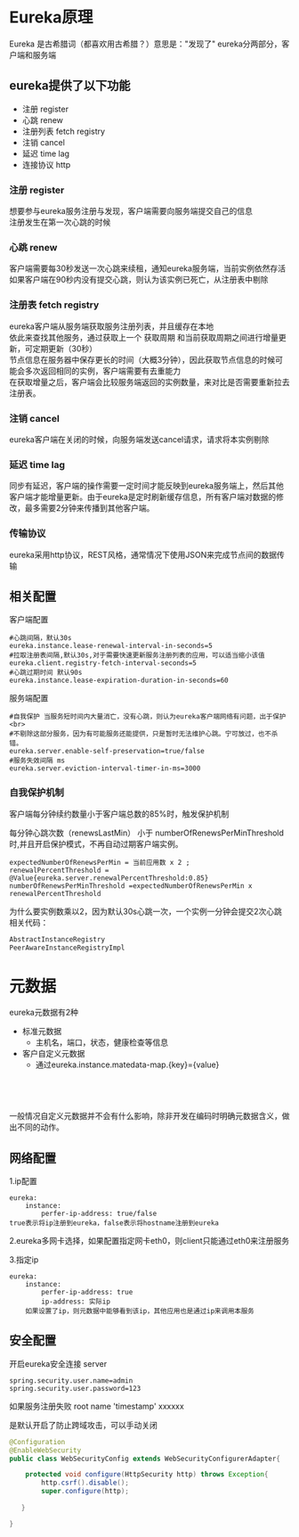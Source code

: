 # Eureka原理
Eureka 是古希腊词（都喜欢用古希腊？）意思是："发现了"
eureka分两部分，客户端和服务端
## eureka提供了以下功能
- 注册 register
- 心跳 renew
- 注册列表 fetch registry
- 注销 cancel
- 延迟 time lag
- 连接协议 http
### 注册 register
想要参与eureka服务注册与发现，客户端需要向服务端提交自己的信息<br>
注册发生在第一次心跳的时候
### 心跳 renew
客户端需要每30秒发送一次心跳来续租，通知eureka服务端，当前实例依然存活<br>
如果客户端在90秒内没有提交心跳，则认为该实例已死亡，从注册表中剔除
### 注册表 fetch registry
eureka客户端从服务端获取服务注册列表，并且缓存在本地<br>
依此来查找其他服务，通过获取上一个 获取周期 和当前获取周期之间进行增量更新，可定期更新（30秒）<br>
节点信息在服务器中保存更长的时间（大概3分钟），因此获取节点信息的时候可能会多次返回相同的实例，客户端需要有去重能力
<br>在获取增量之后，客户端会比较服务端返回的实例数量，来对比是否需要重新拉去注册表。
### 注销 cancel
eureka客户端在关闭的时候，向服务端发送cancel请求，请求将本实例剔除
### 延迟 time lag
同步有延迟，客户端的操作需要一定时间才能反映到eureka服务端上，然后其他客户端才能增量更新。由于eureka是定时刷新缓存信息，所有客户端对数据的修改，最多需要2分钟来传播到其他客户端。
### 传输协议
eureka采用http协议，REST风格，通常情况下使用JSON来完成节点间的数据传输


## 相关配置
客户端配置
```properties
#心跳间隔，默认30s
eureka.instance.lease-renewal-interval-in-seconds=5
#拉取注册表间隔,默认30s,对于需要快速更新服务注册列表的应用，可以适当缩小该值
eureka.client.registry-fetch-interval-seconds=5
#心跳过期时间 默认90s
eureka.instance.lease-expiration-duration-in-seconds=60
```
服务端配置
```properties
#自我保护 当服务短时间内大量消亡，没有心跳，则认为eureka客户端网络有问题，出于保护<br>
#不剔除这部分服务，因为有可能服务还能提供，只是暂时无法维护心跳。宁可放过，也不杀错。
eureka.server.enable-self-preservation=true/false
#服务失效间隔 ms
eureka.server.eviction-interval-timer-in-ms=3000
```

### 自我保护机制
客户端每分钟续约数量小于客户端总数的85%时，触发保护机制

每分钟心跳次数（renewsLastMin） 小于 numberOfRenewsPerMinThreshold时,并且开启保护模式，不再自动过期客户端实例。
```
expectedNumberOfRenewsPerMin = 当前应用数 x 2 ;
renewalPercentThreshold = @Value{eureka.server.renewalPercentThreshold:0.85}
numberOfRenewsPerMinThreshold =expectedNumberOfRenewsPerMin x renewalPercentThreshold  
```
为什么要实例数乘以2，因为默认30s心跳一次，一个实例一分钟会提交2次心跳
相关代码：
```java
AbstractInstanceRegistry
PeerAwareInstanceRegistryImpl
```


# 元数据
eureka元数据有2种
- 标准元数据 
    - 主机名，端口，状态，健康检查等信息
- 客户自定义元数据
    - 通过eureka.instance.matedata-map.{key}={value}
## <br>
一般情况自定义元数据并不会有什么影响，除非开发在编码时明确元数据含义，做出不同的动作。

## 网络配置
1.ip配置
```
eureka:
    instance:
        perfer-ip-address: true/false
true表示将ip注册到eureka，false表示将hostname注册到eureka
```
2.eureka多网卡选择，如果配置指定网卡eth0，则client只能通过eth0来注册服务

3.指定ip
```
eureka: 
    instance:
        perfer-ip-address: true
        ip-address: 实际ip
    如果设置了ip，则元数据中能够看到该ip，其他应用也是通过ip来调用本服务
```

## 安全配置
开启eureka安全连接 server
```
spring.security.user.name=admin
spring.security.user.password=123
```
如果服务注册失败
root name 'timestamp' xxxxxx

是默认开启了防止跨域攻击，可以手动关闭

```java
@Configuration
@EnableWebSecurity
public class WebSecurityConfig extends WebSecurityConfigurerAdapter{ 

    protected void configure(HttpSecurity http) throws Exception{
        http.csrf().disable();
        super.configure(http);
        
   }

}








```


    
 